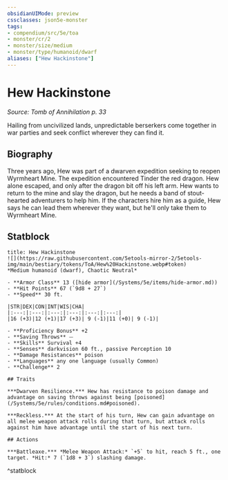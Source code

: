 ```yaml
---
obsidianUIMode: preview
cssclasses: json5e-monster
tags:
- compendium/src/5e/toa
- monster/cr/2
- monster/size/medium
- monster/type/humanoid/dwarf
aliases: ["Hew Hackinstone"]
---
```

# Hew Hackinstone
*Source: Tomb of Annihilation p. 33*  

Hailing from uncivilized lands, unpredictable berserkers come together in war parties and seek conflict wherever they can find it.

## Biography

Three years ago, Hew was part of a dwarven expedition seeking to reopen Wyrmheart Mine. The expedition encountered Tinder the red dragon. Hew alone escaped, and only after the dragon bit off his left arm. Hew wants to return to the mine and slay the dragon, but he needs a band of stout-hearted adventurers to help him. If the characters hire him as a guide, Hew says he can lead them wherever they want, but he'll only take them to Wyrmheart Mine.

## Statblock

```ad-statblock
title: Hew Hackinstone
![](https://raw.githubusercontent.com/5etools-mirror-2/5etools-img/main/bestiary/tokens/ToA/Hew%20Hackinstone.webp#token)
*Medium humanoid (dwarf), Chaotic Neutral*

- **Armor Class** 13 ([hide armor](/Systems/5e/items/hide-armor.md))
- **Hit Points** 67 (`9d8 + 27`)
- **Speed** 30 ft.

|STR|DEX|CON|INT|WIS|CHA|
|:---:|:---:|:---:|:---:|:---:|:---:|
|16 (+3)|12 (+1)|17 (+3)| 9 (-1)|11 (+0)| 9 (-1)|

- **Proficiency Bonus** +2
- **Saving Throws** ⏤
- **Skills** Survival +4
- **Senses** darkvision 60 ft., passive Perception 10
- **Damage Resistances** poison
- **Languages** any one language (usually Common)
- **Challenge** 2

## Traits

***Dwarven Resilience.*** Hew has resistance to poison damage and advantage on saving throws against being [poisoned](/Systems/5e/rules/conditions.md#poisoned).

***Reckless.*** At the start of his turn, Hew can gain advantage on all melee weapon attack rolls during that turn, but attack rolls against him have advantage until the start of his next turn.

## Actions

***Battleaxe.*** *Melee Weapon Attack:* `+5` to hit, reach 5 ft., one target. *Hit:* 7 (`1d8 + 3`) slashing damage.
```
^statblock